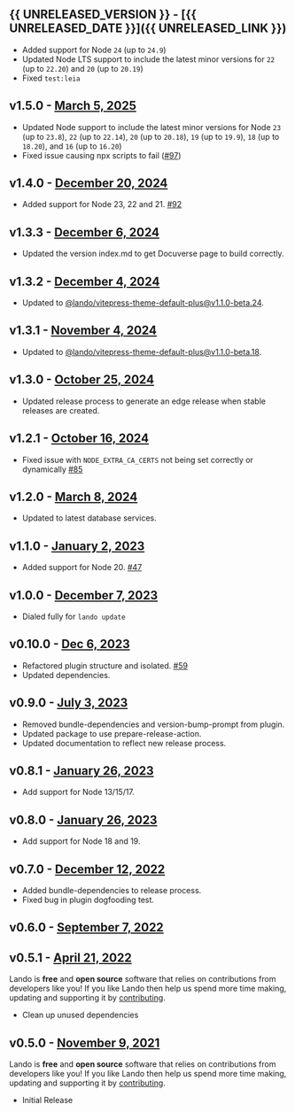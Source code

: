 ## {{ UNRELEASED_VERSION }} - [{{ UNRELEASED_DATE }}]({{ UNRELEASED_LINK }})

* Added support for Node `24` (up to `24.9`)
* Updated Node LTS support to include the latest minor versions for `22` (up to `22.20`) and `20` (up to `20.19`)
* Fixed `test:leia`

## v1.5.0 - [March 5, 2025](https://github.com/lando/node/releases/tag/v1.5.0)

* Updated Node support to include the latest minor versions for Node `23` (up to `23.8`), `22` (up to `22.14`), `20` (up to `20.18`), `19` (up to `19.9`), `18` (up to `18.20`), and `16` (up to `16.20`)
* Fixed issue causing npx scripts to fail ([#97](https://github.com/lando/node/issues/97))

## v1.4.0 - [December 20, 2024](https://github.com/lando/node/releases/tag/v1.4.0)

* Added support for Node 23, 22 and 21. [#92](https://github.com/lando/node/issues/92)

## v1.3.3 - [December 6, 2024](https://github.com/lando/node/releases/tag/v1.3.3)

* Updated the version index.md to get Docuverse page to build correctly.

## v1.3.2 - [December 4, 2024](https://github.com/lando/node/releases/tag/v1.3.2)

* Updated to [@lando/vitepress-theme-default-plus@v1.1.0-beta.24](https://github.com/lando/vitepress-theme-default-plus/releases/tag/v1.1.0-beta.24).

## v1.3.1 - [November 4, 2024](https://github.com/lando/node/releases/tag/v1.3.1)

* Updated to [@lando/vitepress-theme-default-plus@v1.1.0-beta.18](https://github.com/lando/vitepress-theme-default-plus/releases/tag/v1.1.0-beta.18).

## v1.3.0 - [October 25, 2024](https://github.com/lando/node/releases/tag/v1.3.0)

* Updated release process to generate an edge release when stable releases are created.

## v1.2.1 - [October 16, 2024](https://github.com/lando/node/releases/tag/v1.2.1)

* Fixed issue with `NODE_EXTRA_CA_CERTS` not being set correctly or dynamically [#85](https://github.com/lando/node/issues/85)

## v1.2.0 - [March 8, 2024](https://github.com/lando/node/releases/tag/v1.2.0)

* Updated to latest database services.

## v1.1.0 - [January 2, 2023](https://github.com/lando/node/releases/tag/v1.1.0)

* Added support for Node 20. [#47](https://github.com/lando/node/issues/47)

## v1.0.0 - [December 7, 2023](https://github.com/lando/node/releases/tag/v1.0.0)

* Dialed fully for `lando update`

## v0.10.0 - [Dec 6, 2023](https://github.com/lando/node/releases/tag/v0.10.0)

* Refactored plugin structure and isolated. [#59](https://github.com/lando/node/pull/59)
* Updated dependencies.

## v0.9.0 - [July 3, 2023](https://github.com/lando/node/releases/tag/v0.9.0)

* Removed bundle-dependencies and version-bump-prompt from plugin.
* Updated package to use prepare-release-action.
* Updated documentation to reflect new release process.

## v0.8.1 - [January 26, 2023](https://github.com/lando/node/releases/tag/v0.8.1)

* Add support for Node 13/15/17.

## v0.8.0 - [January 26, 2023](https://github.com/lando/node/releases/tag/v0.8.0)

* Add support for Node 18 and 19.

## v0.7.0 - [December 12, 2022](https://github.com/lando/node/releases/tag/v0.7.0)

* Added bundle-dependencies to release process.
* Fixed bug in plugin dogfooding test.

## v0.6.0 - [September 7, 2022](https://github.com/lando/node/releases/tag/v0.6.0)

## v0.5.1 - [April 21, 2022](https://github.com/lando/node/releases/tag/v0.5.1)

Lando is **free** and **open source** software that relies on contributions from developers like you! If you like Lando then help us spend more time making, updating and supporting it by [contributing](https://github.com/sponsors/lando).

* Clean up unused dependencies

## v0.5.0 - [November 9, 2021](https://github.com/lando/node/releases/tag/v0.5.0)

Lando is **free** and **open source** software that relies on contributions from developers like you! If you like Lando then help us spend more time making, updating and supporting it by [contributing](https://github.com/sponsors/lando).

* Initial Release
